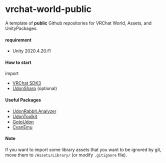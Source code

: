 # vrchat-world-public

A template of **public** Github repositories for VRChat World, Assets, and UnityPackages.

#### requirement

- Unity 2020.4.20.f1

#### How to start

import
- [VRChat SDK3](https://docs.vrchat.com/docs/setting-up-the-sdk)
- [UdonSharp](https://github.com/MerlinVR/UdonSharp) (optional)

#### Useful Packages

- [UdonRabbit.Analyzer](https://github.com/mika-f/UdonRabbit.Analyzer)
- [UdonToolkit](https://github.com/orels1/UdonToolkit/)
- [GotoUdon](https://github.com/GotoFinal/GotoUdon)
- [CyanEmu](https://github.com/CyanLaser/CyanEmu)

#### Note

If you want to import some library assets that you want to be ignored by git,
move them to `/Assets/Library/` (or modify `.gitignore` file).
